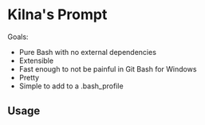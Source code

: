 # Kilna's Prompt

Goals:

* Pure Bash with no external dependencies
* Extensible
* Fast enough to not be painful in Git Bash for Windows
* Pretty
* Simple to add to a .bash_profile

## Usage



